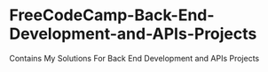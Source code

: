 # FreeCodeCamp-Back-End-Development-and-APIs-Projects
Contains My Solutions For Back End Development and APIs Projects 
